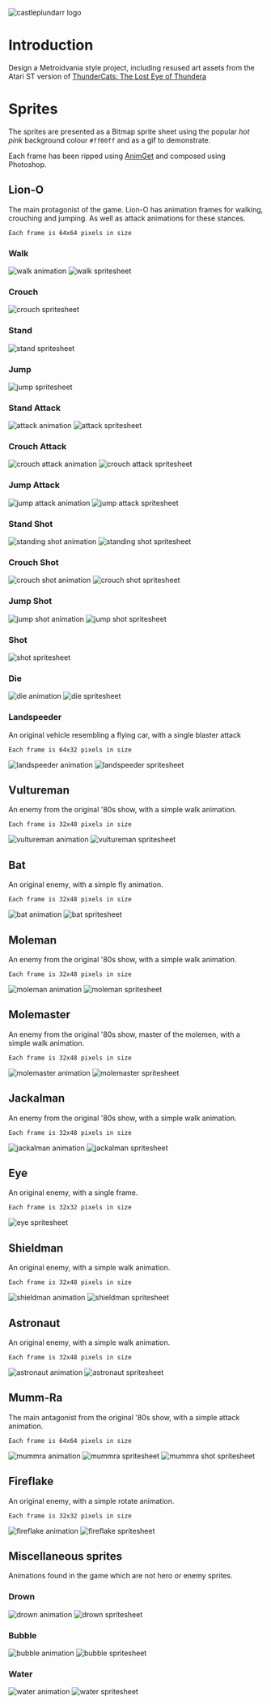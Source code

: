 ![castleplundarr logo](https://github.com/john-lay/castle-plun-darr/raw/develop/logo.png)

# Introduction
Design a Metroidvania style project, including resused art assets from the Atari ST version of [ThunderCats: The Lost Eye of Thundera](https://en.wikipedia.org/wiki/ThunderCats_(1987_video_game))

# Sprites
The sprites are presented as a Bitmap sprite sheet using the popular _hot pink_ background colour `#ff00ff` and as a gif to demonstrate.

Each frame has been ripped using [AnimGet](https://mugenarchive.com/forums/downloads.php?do=file&id=61108-animget-michael-menne) and composed using Photoshop.

## Lion-O

The main protagonist of the game. Lion-O has animation frames for walking, crouching and jumping. As well as attack animations for these stances.

`Each frame is 64x64 pixels in size`

### Walk
![walk animation](https://github.com/john-lay/castle-plun-darr/raw/develop/sprites/walk.gif)
![walk spritesheet](https://github.com/john-lay/castle-plun-darr/raw/develop/sprites/walk.bmp)

### Crouch
![crouch spritesheet](https://github.com/john-lay/castle-plun-darr/raw/develop/sprites/crouch.bmp)

### Stand
![stand spritesheet](https://github.com/john-lay/castle-plun-darr/raw/develop/sprites/stand.bmp)

### Jump
![jump spritesheet](https://github.com/john-lay/castle-plun-darr/raw/develop/sprites/jump.bmp)

### Stand Attack
![attack animation](https://github.com/john-lay/castle-plun-darr/raw/develop/sprites/attack.gif)
![attack spritesheet](https://github.com/john-lay/castle-plun-darr/raw/develop/sprites/attack.bmp)

### Crouch Attack
![crouch attack animation](https://github.com/john-lay/castle-plun-darr/raw/develop/sprites/crouch-attack.gif)
![crouch attack spritesheet](https://github.com/john-lay/castle-plun-darr/raw/develop/sprites/crouch-attack.bmp)

### Jump Attack
![jump attack animation](https://github.com/john-lay/castle-plun-darr/raw/develop/sprites/jump-attack.gif)
![jump attack spritesheet](https://github.com/john-lay/castle-plun-darr/raw/develop/sprites/jump-attack.bmp)

### Stand Shot
![standing shot animation](https://github.com/john-lay/castle-plun-darr/raw/develop/sprites/stand-shot.gif)
![standing shot spritesheet](https://github.com/john-lay/castle-plun-darr/raw/develop/sprites/stand-shot.bmp)

### Crouch Shot
![crouch shot animation](https://github.com/john-lay/castle-plun-darr/raw/develop/sprites/crouch-shot.gif)
![crouch shot spritesheet](https://github.com/john-lay/castle-plun-darr/raw/develop/sprites/crouch-shot.bmp)

### Jump Shot
![jump shot animation](https://github.com/john-lay/castle-plun-darr/raw/develop/sprites/jump-shot.gif)
![jump shot spritesheet](https://github.com/john-lay/castle-plun-darr/raw/develop/sprites/jump-shot.bmp)

### Shot
![shot spritesheet](https://github.com/john-lay/castle-plun-darr/raw/develop/sprites/shot.bmp)

### Die
![die animation](https://github.com/john-lay/castle-plun-darr/raw/develop/sprites/die.gif)
![die spritesheet](https://github.com/john-lay/castle-plun-darr/raw/develop/sprites/die.bmp)

### Landspeeder

An original vehicle resembling a flying car, with a single blaster attack

`Each frame is 64x32 pixels in size`

![landspeeder animation](https://github.com/john-lay/castle-plun-darr/raw/develop/sprites/landspeeder.gif)
![landspeeder spritesheet](https://github.com/john-lay/castle-plun-darr/raw/develop/sprites/landspeeder.bmp)

## Vultureman

An enemy from the original '80s show, with a simple walk animation. 

`Each frame is 32x48 pixels in size`

![vultureman animation](https://github.com/john-lay/castle-plun-darr/raw/develop/sprites/vultureman.gif)
![vultureman spritesheet](https://github.com/john-lay/castle-plun-darr/raw/develop/sprites/vultureman.bmp)

## Bat

An original enemy, with a simple fly animation. 

`Each frame is 32x48 pixels in size`

![bat animation](https://github.com/john-lay/castle-plun-darr/raw/develop/sprites/bat.gif)
![bat spritesheet](https://github.com/john-lay/castle-plun-darr/raw/develop/sprites/bat.bmp)

## Moleman

An enemy from the original '80s show, with a simple walk animation. 

`Each frame is 32x48 pixels in size`

![moleman animation](https://github.com/john-lay/castle-plun-darr/raw/develop/sprites/moleman.gif)
![moleman spritesheet](https://github.com/john-lay/castle-plun-darr/raw/develop/sprites/moleman.bmp)

## Molemaster

An enemy from the original '80s show, master of the molemen, with a simple walk animation. 

`Each frame is 32x48 pixels in size`

![molemaster animation](https://github.com/john-lay/castle-plun-darr/raw/develop/sprites/molemaster.gif)
![molemaster spritesheet](https://github.com/john-lay/castle-plun-darr/raw/develop/sprites/molemaster.bmp)

## Jackalman

An enemy from the original '80s show, with a simple walk animation. 

`Each frame is 32x48 pixels in size`

![jackalman animation](https://github.com/john-lay/castle-plun-darr/raw/develop/sprites/jackalman.gif)
![jackalman spritesheet](https://github.com/john-lay/castle-plun-darr/raw/develop/sprites/jackalman.bmp)

## Eye

An original enemy, with a single frame. 

`Each frame is 32x32 pixels in size`

![eye spritesheet](https://github.com/john-lay/castle-plun-darr/raw/develop/sprites/eye.bmp)

## Shieldman

An original enemy, with a simple walk animation. 

`Each frame is 32x48 pixels in size`

![shieldman animation](https://github.com/john-lay/castle-plun-darr/raw/develop/sprites/shieldman.gif)
![shieldman spritesheet](https://github.com/john-lay/castle-plun-darr/raw/develop/sprites/shieldman.bmp)

## Astronaut

An original enemy, with a simple walk animation. 

`Each frame is 32x48 pixels in size`

![astronaut animation](https://github.com/john-lay/castle-plun-darr/raw/develop/sprites/astronaut.gif)
![astronaut spritesheet](https://github.com/john-lay/castle-plun-darr/raw/develop/sprites/astronaut.bmp)

## Mumm-Ra

The main antagonist from the original '80s show, with a simple attack animation. 

`Each frame is 64x64 pixels in size`

![mummra animation](https://github.com/john-lay/castle-plun-darr/raw/develop/sprites/mummra.gif)
![mummra spritesheet](https://github.com/john-lay/castle-plun-darr/raw/develop/sprites/mummra.bmp)
![mummra shot spritesheet](https://github.com/john-lay/castle-plun-darr/raw/develop/sprites/mummra-shot.bmp)

## Fireflake

An original enemy, with a simple rotate animation. 

`Each frame is 32x32 pixels in size`

![fireflake animation](https://github.com/john-lay/castle-plun-darr/raw/develop/sprites/fireflake.gif)
![fireflake spritesheet](https://github.com/john-lay/castle-plun-darr/raw/develop/sprites/fireflake.bmp)

## Miscellaneous sprites

Animations found in the game which are not hero or enemy sprites.

### Drown
![drown animation](https://github.com/john-lay/castle-plun-darr/raw/develop/sprites/drown.gif)
![drown spritesheet](https://github.com/john-lay/castle-plun-darr/raw/develop/sprites/drown.bmp)

### Bubble
![bubble animation](https://github.com/john-lay/castle-plun-darr/raw/develop/sprites/bubble.gif)
![bubble spritesheet](https://github.com/john-lay/castle-plun-darr/raw/develop/sprites/bubble.bmp)

### Water
![water animation](https://github.com/john-lay/castle-plun-darr/raw/develop/sprites/water.gif)
![water spritesheet](https://github.com/john-lay/castle-plun-darr/raw/develop/sprites/water.bmp)
